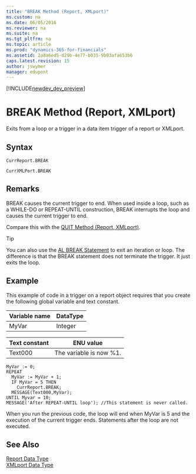 ```yaml
---
title: "BREAK Method (Report, XMLport)"
ms.custom: na
ms.date: 06/05/2016
ms.reviewer: na
ms.suite: na
ms.tgt_pltfrm: na
ms.topic: article
ms.prod: "dynamics-365-for-financials"
ms.assetid: 2a8a6ed5-d29b-4e77-b035-9b93afa653b6
caps.latest.revision: 15
author: jswymer
manager: edupont
---
```


[!INCLUDE[newdev_dev_preview](../includes/newdev_dev_preview.md)]

# BREAK Method (Report, XMLport)
Exits from a loop or a trigger in a data item trigger of a report or XMLport.  

## Syntax  

```  
CurrReport.BREAK  
```  

```  
CurrXMLPort.BREAK  
```  

## Remarks  
 BREAK causes the current trigger to end. When used inside a loop, such as a WHILE-DO or REPEAT-UNTIL construction, BREAK interrupts the loop and causes the current trigger to end.  

 Compare this with the [QUIT Method \(Report, XMLport\)](devenv-QUIT-Method-Report-XMLport.md).  

> [!TIP]  
>  You can also use the [AL BREAK Statement](../devenv-al-control-statements.md#BREAK) to exit an iteration or loop. The difference is that the BREAK statement does not terminate the trigger. It just exits the loop.  

## Example  
 This example of code in a trigger on a report object requires that you create the following global variable and text constant.  

|Variable name|DataType|  
|-------------------|--------------|  
|MyVar|Integer|  

|Text constant|ENU value|  
|-------------------|---------------|  
|Text000|The variable is now %1.|  

```  
MyVar := 0;  
REPEAT  
  MyVar := MyVar + 1;  
  IF MyVar = 5 THEN  
    CurrReport.BREAK;  
  MESSAGE(Text000,MyVar);  
UNTIL Myvar = 10;  
MESSAGE('After REPEAT-UNTIL loop'); //This statement is never called.  
```  

 When you run the previous code, the loop will end when MyVar is 5 and the execution of the current trigger ends. Statements after the loop are not executed.  

## See Also  
 [Report Data Type](../datatypes/devenv-Report-Data-Type.md)   
 [XMLport Data Type](../datatypes/devenv-XMLport-Data-Type.md)   
